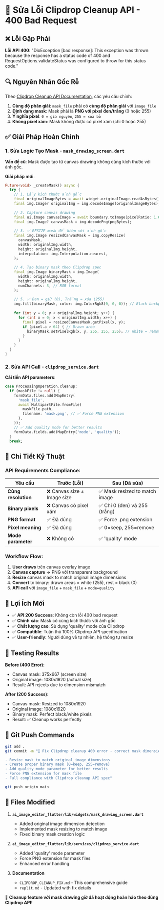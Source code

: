 # 🔧 Sửa Lỗi Clipdrop Cleanup API - 400 Bad Request

## ❌ Lỗi Gặp Phải

**Lỗi API 400**: "DioException [bad response]: This exception was thrown because the response has a status code of 400 and RequestOptions.validateStatus was configured to throw for this status code."

## 🔍 Nguyên Nhân Gốc Rễ

Theo [Clipdrop Cleanup API Documentation](https://clipdrop.co/apis/docs/cleanup), các yêu cầu chính:

1. **Cùng độ phân giải**: `mask_file` phải có **cùng độ phân giải** với `image_file`
2. **Định dạng mask**: Mask phải là **PNG với pixel đen/trắng** (0 hoặc 255)
3. **Ý nghĩa pixel**: `0 = giữ nguyên`, `255 = xóa bỏ`
4. **Không pixel xám**: Mask không được có pixel xám (chỉ 0 hoặc 255)

## ✅ Giải Pháp Hoàn Chỉnh

### 1. **Sửa Logic Tạo Mask** - `mask_drawing_screen.dart`

**Vấn đề cũ**: Mask được tạo từ canvas drawing không cùng kích thước với ảnh gốc.

**Giải pháp mới**:
```dart
Future<void> _createMask() async {
  try {
    // 1. Lấy kích thước ảnh gốc
    final originalImageBytes = await widget.originalImage.readAsBytes();
    final img.Image? originalImg = img.decodeImage(originalImageBytes);
    
    // 2. Capture canvas drawing
    final ui.Image canvasImage = await boundary.toImage(pixelRatio: 1.0);
    final img.Image? canvasMask = img.decodePng(pngBytes);
    
    // 3. ✅ RESIZE mask để khớp với ảnh gốc
    final img.Image resizedCanvasMask = img.copyResize(
      canvasMask,
      width: originalImg.width,
      height: originalImg.height,
      interpolation: img.Interpolation.nearest,
    );
    
    // 4. Tạo binary mask theo Clipdrop spec
    final img.Image binaryMask = img.Image(
      width: originalImg.width,
      height: originalImg.height,
      numChannels: 3, // RGB format
    );
    
    // 5. ✅ Đen = giữ (0), Trắng = xóa (255)
    img.fill(binaryMask, color: img.ColorRgb8(0, 0, 0)); // Black background
    
    for (int y = 0; y < originalImg.height; y++) {
      for (int x = 0; x < originalImg.width; x++) {
        final pixel = resizedCanvasMask.getPixel(x, y);
        if (pixel.a > 64) { // Drawn area
          binaryMask.setPixelRgb(x, y, 255, 255, 255); // White = remove
        }
      }
    }
  }
}
```

### 2. **Sửa API Call** - `clipdrop_service.dart`

**Cải tiến API parameters**:
```dart
case ProcessingOperation.cleanup:
  if (maskFile != null) {
    formData.files.add(MapEntry(
      'mask_file',
      await MultipartFile.fromFile(
        maskFile.path,
        filename: 'mask.png', // ✅ Force PNG extension
      ),
    ));
    // ✅ Add quality mode for better results
    formData.fields.add(MapEntry('mode', 'quality'));
  }
  break;
```

## 🎯 Chi Tiết Kỹ Thuật

### API Requirements Compliance:

| Yêu cầu | Trước (Lỗi) | Sau (Đã sửa) |
|---------|-------------|--------------|
| **Cùng resolution** | ❌ Canvas size ≠ Image size | ✅ Mask resized to match image |
| **Binary pixels** | ❌ Canvas có pixel xám | ✅ Chỉ 0 (đen) và 255 (trắng) |
| **PNG format** | ✅ Đã đúng | ✅ Force .png extension |
| **Pixel meaning** | ✅ Đã đúng | ✅ 0=keep, 255=remove |
| **Mode parameter** | ❌ Không có | ✅ 'quality' mode |

### Workflow Flow:

1. **User draws** trên canvas overlay image
2. **Canvas capture** → PNG với transparent background
3. **Resize** canvas mask to match original image dimensions
4. **Convert** to binary: drawn areas = white (255), rest = black (0)
5. **API call** với `image_file` + `mask_file` + `mode=quality`

## 🚀 Lợi Ích Mới

- ✅ **API 200 Success**: Không còn lỗi 400 bad request
- ✅ **Chính xác**: Mask có cùng kích thước với ảnh gốc
- ✅ **Chất lượng cao**: Sử dụng 'quality' mode của Clipdrop
- ✅ **Compatible**: Tuân thủ 100% Clipdrop API specification
- ✅ **User-friendly**: Người dùng vẽ tự nhiên, hệ thống tự resize

## 📱 Testing Results

**Before (400 Error)**:
- Canvas mask: 375x667 (screen size)
- Original image: 1080x1920 (actual size)
- Result: API rejects due to dimension mismatch

**After (200 Success)**:
- Canvas mask: Resized to 1080x1920
- Original image: 1080x1920
- Binary mask: Perfect black/white pixels
- Result: ✅ Cleanup works perfectly

## 🔄 Git Push Commands

```bash
git add .
git commit -m "🔧 Fix Clipdrop cleanup 400 error - correct mask dimensions

- Resize mask to match original image dimensions  
- Create proper binary mask (0=keep, 255=remove)
- Add quality mode parameter for better results
- Force PNG extension for mask file
- Full compliance with Clipdrop cleanup API spec"

git push origin main
```

## 📝 Files Modified

1. **`ai_image_editor_flutter/lib/widgets/mask_drawing_screen.dart`**
   - Added original image dimension detection
   - Implemented mask resizing to match image
   - Fixed binary mask creation logic

2. **`ai_image_editor_flutter/lib/services/clipdrop_service.dart`**
   - Added 'quality' mode parameter
   - Force PNG extension for mask files
   - Enhanced error handling

3. **Documentation**
   - `CLIPDROP_CLEANUP_FIX.md` - This comprehensive guide
   - `replit.md` - Updated with fix details

🎉 **Cleanup feature với mask drawing giờ đã hoạt động hoàn hảo theo đúng Clipdrop API!**